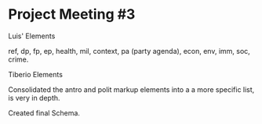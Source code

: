 # Project Meeting #3

Luis' Elements

ref, dp, fp, ep, health, mil, context, pa (party agenda), econ, env, imm, soc, crime.

Tiberio Elements

Consolidated the antro and polit markup elements into a a more specific list,
is very in depth.

Created final Schema. 


